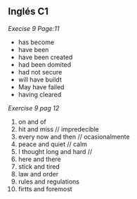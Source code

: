 ## Inglés C1
_Execise 9 Page:11_

- has become
- have been
- have been created
- had been domited
- had not secure
- will have buildt
- May have failed
- having cleared

_Exercise 9 pag 12_
1. on and of 
2. hit and miss  // impredecible
3. every now and then // ocasionalmente
4. peace and quiet // calm
5. I thought long and hard // 
6. here and there
7. stick and tired
8. law and order
9. rules and regulations
10. firtts and foremost